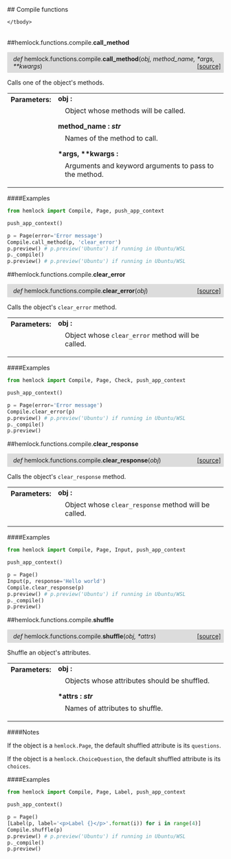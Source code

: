 <script src="https://cdn.mathjax.org/mathjax/latest/MathJax.js?config=TeX-AMS-MML_HTMLorMML" type="text/javascript"></script>

<link rel="stylesheet" href="https://assets.readthedocs.org/static/css/readthedocs-doc-embed.css" type="text/css" />

<style>
    a.src-href {
        float: right;
    }
    p.attr {
        margin-top: 0.5em;
        margin-left: 1em;
    }
    p.func-header {
        background-color: gainsboro;
        border-radius: 0.1em;
        padding: 0.5em;
        padding-left: 1em;
    }
    table.field-table {
        border-radius: 0.1em
    }
</style>## Compile functions

<table class="docutils field-list field-table" frame="void" rules="none">
    <col class="field-name" />
    <col class="field-body" />
    <tbody valign="top">
        
    </tbody>
</table>



##hemlock.functions.compile.**call_method**

<p class="func-header">
    <i>def</i> hemlock.functions.compile.<b>call_method</b>(<i>obj, method_name, *args, **kwargs</i>) <a class="src-href" target="_blank" href="https://github.com/dsbowen/hemlock/blob/master/hemlock/functions/compile.py#L7">[source]</a>
</p>

Calls one of the object's methods.

<table class="docutils field-list field-table" frame="void" rules="none">
    <col class="field-name" />
    <col class="field-body" />
    <tbody valign="top">
        <tr class="field">
    <th class="field-name"><b>Parameters:</b></td>
    <td class="field-body" width="100%"><b>obj : <i></i></b>
<p class="attr">
    Object whose methods will be called.
</p>
<b>method_name : <i>str</i></b>
<p class="attr">
    Names of the method to call.
</p>
<b>*args, **kwargs : <i></i></b>
<p class="attr">
    Arguments and keyword arguments to pass to the method.
</p></td>
</tr>
    </tbody>
</table>

####Examples

```python
from hemlock import Compile, Page, push_app_context

push_app_context()

p = Page(error='Error message')
Compile.call_method(p, 'clear_error')
p.preview() # p.preview('Ubuntu') if running in Ubuntu/WSL
p._compile()
p.preview() # p.preview('Ubuntu') if running in Ubuntu/WSL
```

##hemlock.functions.compile.**clear_error**

<p class="func-header">
    <i>def</i> hemlock.functions.compile.<b>clear_error</b>(<i>obj</i>) <a class="src-href" target="_blank" href="https://github.com/dsbowen/hemlock/blob/master/hemlock/functions/compile.py#L39">[source]</a>
</p>

Calls the object's `clear_error` method.

<table class="docutils field-list field-table" frame="void" rules="none">
    <col class="field-name" />
    <col class="field-body" />
    <tbody valign="top">
        <tr class="field">
    <th class="field-name"><b>Parameters:</b></td>
    <td class="field-body" width="100%"><b>obj : <i></i></b>
<p class="attr">
    Object whose <code>clear_error</code> method will be called.
</p></td>
</tr>
    </tbody>
</table>

####Examples

```python
from hemlock import Compile, Page, Check, push_app_context

push_app_context()

p = Page(error='Error message')
Compile.clear_error(p)
p.preview() # p.preview('Ubuntu') if running in Ubuntu/WSL
p._compile()
p.preview()
```

##hemlock.functions.compile.**clear_response**

<p class="func-header">
    <i>def</i> hemlock.functions.compile.<b>clear_response</b>(<i>obj</i>) <a class="src-href" target="_blank" href="https://github.com/dsbowen/hemlock/blob/master/hemlock/functions/compile.py#L65">[source]</a>
</p>

Calls the object's `clear_response` method.

<table class="docutils field-list field-table" frame="void" rules="none">
    <col class="field-name" />
    <col class="field-body" />
    <tbody valign="top">
        <tr class="field">
    <th class="field-name"><b>Parameters:</b></td>
    <td class="field-body" width="100%"><b>obj : <i></i></b>
<p class="attr">
    Object whose <code>clear_response</code> method will be called.
</p></td>
</tr>
    </tbody>
</table>

####Examples

```python
from hemlock import Compile, Page, Input, push_app_context

push_app_context()

p = Page()
Input(p, response='Hello world')
Compile.clear_response(p)
p.preview() # p.preview('Ubuntu') if running in Ubuntu/WSL
p._compile()
p.preview()
```

##hemlock.functions.compile.**shuffle**

<p class="func-header">
    <i>def</i> hemlock.functions.compile.<b>shuffle</b>(<i>obj, *attrs</i>) <a class="src-href" target="_blank" href="https://github.com/dsbowen/hemlock/blob/master/hemlock/functions/compile.py#L92">[source]</a>
</p>

Shuffle an object's attributes.

<table class="docutils field-list field-table" frame="void" rules="none">
    <col class="field-name" />
    <col class="field-body" />
    <tbody valign="top">
        <tr class="field">
    <th class="field-name"><b>Parameters:</b></td>
    <td class="field-body" width="100%"><b>obj : <i></i></b>
<p class="attr">
    Objects whose attributes should be shuffled.
</p>
<b>*attrs : <i>str</i></b>
<p class="attr">
    Names of attributes to shuffle.
</p></td>
</tr>
    </tbody>
</table>

####Notes

If the object is a `hemlock.Page`, the default shuffled attribute is its
`questions`.

If the object is a `hemlock.ChoiceQuestion`, the default shuffled
attribute is its `choices`.

####Examples

```python
from hemlock import Compile, Page, Label, push_app_context

push_app_context()

p = Page()
[Label(p, label='<p>Label {}</p>'.format(i)) for i in range(4)]
Compile.shuffle(p)
p.preview() # p.preview('Ubuntu') if running in Ubuntu/WSL
p._compile()
p.preview()
```